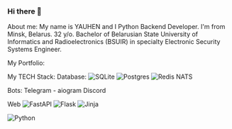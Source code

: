 ### Hi there 👋

About me:
My name is YAUHEN and I Python Backend Developer.
I'm from Minsk, Belarus. 32 y/o.
Bachelor of Belarusian State University of Informatics and Radioelectronics (BSUIR) in specialty Electronic Security Systems Engineer.

My Portfolio:




My TECH Stack:
Database:
![SQLite](https://img.shields.io/badge/sqlite-%2307405e.svg?style=for-the-badge&logo=sqlite&logoColor=white)
![Postgres](https://img.shields.io/badge/postgres-%23316192.svg?style=for-the-badge&logo=postgresql&logoColor=white)
![Redis](https://img.shields.io/badge/redis-%23DD0031.svg?style=for-the-badge&logo=redis&logoColor=white)
NATS

Bots:
Telegram - aiogram
Discord

Web
![FastAPI](https://img.shields.io/badge/FastAPI-005571?style=for-the-badge&logo=fastapi)
![Flask](https://img.shields.io/badge/flask-%23000.svg?style=for-the-badge&logo=flask&logoColor=white)
![Jinja](https://img.shields.io/badge/jinja-white.svg?style=for-the-badge&logo=jinja&logoColor=black)


![Python](https://img.shields.io/badge/python-3670A0?style=for-the-badge&logo=python&logoColor=ffdd54)
